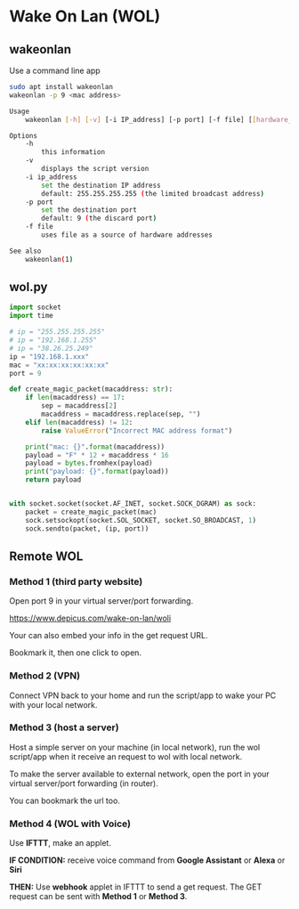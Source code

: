 # Wake On Lan (WOL)

## wakeonlan

Use a command line app

```bash
sudo apt install wakeonlan
wakeonlan -p 9 <mac address>
```

```bash
Usage
    wakeonlan [-h] [-v] [-i IP_address] [-p port] [-f file] [[hardware_address] ...]

Options
    -h
        this information
    -v
        displays the script version
    -i ip_address
        set the destination IP address
        default: 255.255.255.255 (the limited broadcast address)
    -p port
        set the destination port
        default: 9 (the discard port)
    -f file
        uses file as a source of hardware addresses

See also
    wakeonlan(1)
```

## wol.py

```python
import socket
import time

# ip = "255.255.255.255"
# ip = "192.168.1.255"
# ip = "38.26.25.249"
ip = "192.168.1.xxx"
mac = "xx:xx:xx:xx:xx:xx"
port = 9

def create_magic_packet(macaddress: str):
    if len(macaddress) == 17:
        sep = macaddress[2]
        macaddress = macaddress.replace(sep, "")
    elif len(macaddress) != 12:
        raise ValueError("Incorrect MAC address format")

    print("mac: {}".format(macaddress))
    payload = "F" * 12 + macaddress * 16
    payload = bytes.fromhex(payload)
    print("payload: {}".format(payload))
    return payload


with socket.socket(socket.AF_INET, socket.SOCK_DGRAM) as sock:
    packet = create_magic_packet(mac)
    sock.setsockopt(socket.SOL_SOCKET, socket.SO_BROADCAST, 1)
    sock.sendto(packet, (ip, port))

```



## Remote WOL

### Method 1 (third party website)

Open port 9 in your virtual server/port forwarding.

https://www.depicus.com/wake-on-lan/woli

Your can also embed your info in the get request URL.

Bookmark it, then one click to open.

### Method 2 (VPN)

Connect VPN back to your home and run the script/app to wake your PC with your local network.

### Method 3 (host a server)

Host a simple server on your machine (in local network), run the wol script/app when it receive an request to wol with local network.

To make the server available to external network, open the port in your virtual server/port forwarding (in router).

You can bookmark the url too.

### Method 4 (WOL with Voice)

Use **IFTTT**, make an applet.

**IF CONDITION:** receive voice command from **Google Assistant** or **Alexa** or **Siri**

**THEN:** Use **webhook** applet in IFTTT to send a get request. The GET request can be sent with **Method 1** or **Method 3**.





